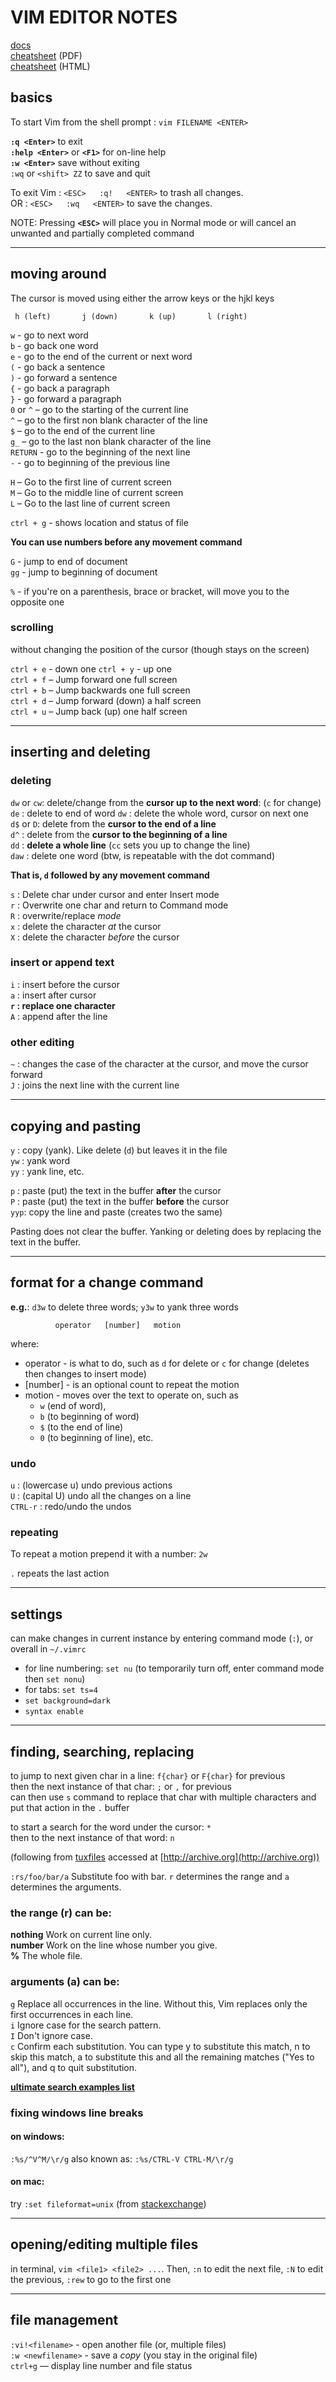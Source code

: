 # VIM EDITOR NOTES

[docs](http://vimdoc.sourceforge.net/)  
[cheatsheet](http://tnerual.eriogerg.free.fr/vimqrc.pdf) (PDF)  
[cheatsheet](http://web.archive.org/web/20130412212112/http://www.tuxfiles.org/linuxhelp/vimcheat.html) (HTML)

## basics

To start Vim from the shell prompt :  `vim FILENAME <ENTER>`  

**`:q <Enter>`**               to exit                                           
**`:help <Enter>`**  or  **`<F1>`**  for on-line help  
**`:w <Enter>`**  save without exiting  
`:wq` or `<shift> ZZ` to save and quit  

To exit Vim :     `<ESC>   :q!   <ENTER>`  to trash all changes.  
OR :      `<ESC>   :wq   <ENTER>`  to save the changes.  


NOTE: Pressing **`<ESC>`** will place you in Normal mode or will cancel an unwanted and partially completed command

---

## moving around

The cursor is moved using either the arrow keys or the hjkl keys

     h (left)       j (down)       k (up)       l (right)


`w` - go to next word  
`b` - go back one word  
`e` - go to the end of the current or next word  
`(` - go back a sentence  
`)` - go forward a sentence  
`{` - go back a paragraph  
`}` - go forward a paragraph  
`0` or `^` – go to the starting of the current line  
`^` – go to the first non blank character of the line  
`$` – go to the end of the current line  
`g_` – go to the last non blank character of the line  
`RETURN` - go to the beginning of the next line  
`-` - go to beginning of the previous line  

`H` – Go to the first line of current screen  
`M` – Go to the middle line of current screen  
`L` – Go to the last line of current screen  

`ctrl + g` - shows location and status of file

**You can use numbers before any movement command**  

`G` - jump to end of document  
`gg` - jump to beginning of document 

`%` - if you're on a parenthesis, brace or bracket, will move you to the opposite one   

### scrolling

without changing the position of the cursor (though stays on the screen)  

`ctrl + e` - down one 
`ctrl + y` - up one  
`ctrl + f` – Jump forward one full screen  
`ctrl + b` – Jump backwards one full screen  
`ctrl + d` – Jump forward (down) a half screen  
`ctrl + u` – Jump back (up) one half screen  

---

## inserting and deleting

### deleting

`dw` or `cw`: delete/change from the **cursor up to the next word**:     (`c` for change)  
`de` : delete to end of word 
`dw` : delete the whole word, cursor on next one   
`d$` or `D`: delete from the **cursor to the end of a line**  
`d^` : delete from the **cursor to the beginning of a line**  
`dd` : **delete a whole line** (`cc` sets you up to change the line)      
`daw` : delete one word (btw, is repeatable with the dot command)  

**That is, `d` followed by any movement command**  

`s` : Delete char under cursor and enter Insert mode  
`r` : Overwrite one char and return to Command mode   
`R` : overwrite/replace *mode*   
`x` : delete the character *at* the cursor  
`X` : delete the character *before* the cursor 

### insert or append text  
`i` :   insert before the cursor  
`a` :   insert after cursor   
**`r` : 	replace one character**   
`A` :  append after the line

### other editing

`~` : changes the case of the character at the cursor, and move the cursor forward    
`J` : joins the next line with the current line  

---

## copying and pasting

`y`  : copy (yank). Like delete (`d`) but leaves it in the file    
`yw` : yank word   
`yy` : yank line, etc.

`p`  : paste (put) the text in the buffer **after** the cursor  
`P`  : paste (put) the text in the buffer **before** the cursor   
`yyp`: copy the line and paste (creates two the same)  

Pasting does not clear the buffer. Yanking or deleting does by replacing the text in the buffer.  

---

## format for a change command

**e.g.**: `d3w` to delete three words; `y3w` to yank three words

              operator   [number]   motion

where:   
 
- operator - is what to do, such as  `d`  for delete or `c` for change (deletes then changes to insert mode)    
- [number] - is an optional count to repeat the motion  
- motion   - moves over the text to operate on, such as 
	- `w` (end of word),  
	- `b` (to beginning of word)
	- `$` (to the end of line)
	- `0` (to beginning of line), etc.
	
### undo

`u` : (lowercase u) undo previous actions          
`U` : (capital U) undo all the changes on a line  
`CTRL-r` : redo/undo the undos            

### repeating

To repeat a motion prepend it with a number:  `2w`   

`.`  repeats the last action 

---

## settings

can make changes in current instance by entering command mode (`:`), or overall in `~/.vimrc`

- for line numbering: `set nu` (to temporarily turn off, enter command mode then `set nonu`)
- for tabs: `set ts=4`
- `set background=dark`
- `syntax enable`
 
---

## finding, searching, replacing

to jump to next given char in a line:	`f{char}` or `F{char}` for previous  	
then the next instance of that char:	`;`	or `,` for previous  
can then use `s` command to replace that char with multiple characters and put that action in the `.` buffer  

to start a search for the word under the cursor: `*`  
then to the next instance of that word: `n`  

(following from [tuxfiles](http://web.archive.org/web/20130412212112/http://www.tuxfiles.org/linuxhelp/vimcheat.html) accessed at [http://archive.org](http://archive.org))  

`:rs/foo/bar/a`	Substitute foo with bar. `r` determines the range and `a` determines the arguments.  

### the range (r) can be: 

**nothing**		Work on current line only.  
**number**		Work on the line whose number you give.  
**%**			The whole file.  

### arguments (a) can be:

`g`	Replace all occurrences in the line. Without this, Vim replaces only the first occurrences in each line.  
`i`	Ignore case for the search pattern.   
`I`	Don't ignore case.  
`c`	Confirm each substitution. You can type y to substitute this match, n to skip this match, a to substitute this and all the remaining matches ("Yes to all"), and q to quit substitution.  

[**ultimate search examples list**](http://zzapper.co.uk/vimtips.html)  

### fixing windows line breaks

#### on windows:

`:%s/^V^M/\r/g` also known as: `:%s/CTRL-V CTRL-M/\r/g`

#### on mac:

try `:set fileformat=unix` (from [stackexchange](http://stackoverflow.com/questions/811193/how-to-convert-the-m-linebreak-to-normal-linebreak-in-a-file))

---

## opening/editing multiple files 

in terminal, `vim <file1> <file2> ...`. Then, `:n` to edit the next file, `:N` to edit the previous, `:rew` to go to the first one  

---

## file management

`:vi!<filename>` - open another file (or, multiple files)   
`:w <newfilename>` - save a *copy* (you stay in the original file)  
`ctrl+g` — display line number and file status  
